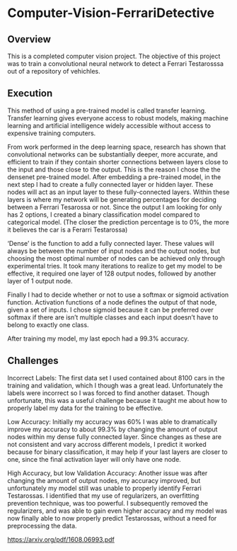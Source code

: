 # Computer-Vision-FerrariDetective
## Overview

This is a completed computer vision project. The objective of this project was to train a convolutional neural network to detect a Ferrari Testarosssa out of a repository of vehichles.

## Execution
This method of using a pre-trained model is called transfer learning. Transfer learning gives everyone access to robust models, making machine learning and artificial intelligence widely accessible without access to expensive training computers. 

From work performed in the deep learning space, research has shown that convolutional networks can be substantially deeper, more accurate, and efficient to train if they contain shorter connections between layers close to the input and those close to the output. This is the reason I chose the the densenet pre-trained model. After embedding a pre-trained model, in the next step I had to create a fully connected layer or hidden layer. These nodes will act as an input layer to these fully-connected layers. Within these layers is where my network will be generating percentages for deciding between a Ferrari Tesarossa or not. Since the output I am looking for only has 2 options, I created a binary classification model compared to categorical model. (The closer the prediction percentage is to 0%, the more it believes the car is a Ferarri Testarossa)

‘Dense’ is the function to add a fully connected layer. These values will always be between the number of input nodes and the output nodes, but choosing the most optimal number of nodes can be achieved only through experimental tries. It took many iterations to realize to get my model to be effective, it required one layer of 128 output nodes, followed by another layer of 1 output node. 

Finally I had to decide whether or not to use a softmax or sigmoid activation function. Activation functions of a node defines the output of that node, given a set of inputs. I chose sigmoid because it can be preferred over softmax if there are isn’t multiple classes and each input doesn’t have to belong to exactly one class.

After training my model, my last epoch had a 99.3% accuracy. 


## Challenges

Incorrect Labels: The first data set I used contained about 8100 cars in the training and validation, which I though was a great lead. Unfortunately the labels were incorrect so I was forced to find another dataset. Though unfortunate, this was a useful challenge because it taught me about how to properly label my data for the training to be effective.

Low Accuracy: Initially my accuracy was 60% I was able to dramatically improve my accuracy to about 99.3% by changing the amount of output nodes within my dense fully connected layer. Since changes as these are not consistent and vary accross different models, I predict it worked because for binary classification, it may help if your last layers are closer to one, since the final activation layer will only have one node.

High Accuracy, but low Validation Accuracy: Another issue was after changing the amount of output nodes, my accuracy improved, but unfortunately my model still was unable to properly identify Ferrari Testarossas. I identified that my use of regularizers, an overfitting prevention technique, was too powerful. I subsequently removed the regularizers, and was able to gain even higher accuracy and my model was now finally able to now properly predict Testarossas, without a need for preprocessing the data.


https://arxiv.org/pdf/1608.06993.pdf
